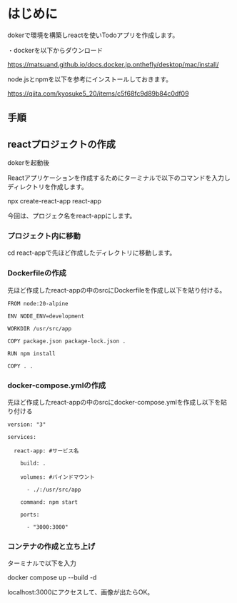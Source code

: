 # はじめに
dokerで環境を構築しreactを使いTodoアプリを作成します。

・dockerを以下からダウンロード

https://matsuand.github.io/docs.docker.jp.onthefly/desktop/mac/install/

node.jsとnpmを以下を参考にインストールしておきます。

https://qiita.com/kyosuke5_20/items/c5f68fc9d89b84c0df09

## 手順
## reactプロジェクトの作成
dokerを起動後

Reactアプリケーションを作成するためにターミナルで以下のコマンドを入力しディレクトリを作成します。

npx create-react-app react-app

今回は、プロジェク名をreact-appにします。

### プロジェクト内に移動

cd react-appで先ほど作成したディレクトリに移動します。

### Dockerfileの作成

先ほど作成したreact-appの中のsrcにDockerfileを作成し以下を貼り付ける。

    FROM node:20-alpine
    
    ENV NODE_ENV=development
    
    WORKDIR /usr/src/app
    
    COPY package.json package-lock.json .
    
    RUN npm install
    
    COPY . .


### docker-compose.ymlの作成

先ほど作成したreact-appの中のsrcにdocker-compose.ymlを作成し以下を貼り付ける

    version: "3"
    
    services:
    
      react-app: #サービス名
      
        build: .
        
        volumes: #バインドマウント
        
          - ./:/usr/src/app
          
        command: npm start
        
        ports:
        
          - "3000:3000"

### コンテナの作成と立ち上げ

ターミナルで以下を入力

docker compose up --build -d

localhost:3000にアクセスして、画像が出たらOK。
